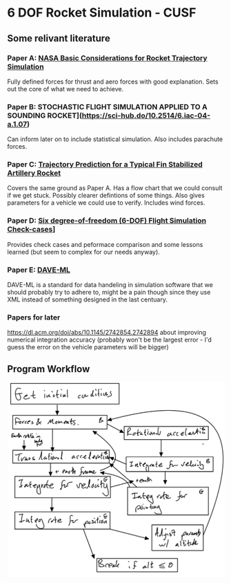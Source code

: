 # 6 DOF Rocket Simulation - CUSF
## Some relivant literature
### Paper A: [NASA Basic Considerations for Rocket Trajectory Simulation](https://apps.dtic.mil/sti/pdfs/AD0642855.pdf)
Fully defined forces for thrust and aero forces with good explanation. Sets out the core of what we need to achieve.
### Paper B: STOCHASTIC FLIGHT SIMULATION APPLIED TO A SOUNDING ROCKET](https://sci-hub.do/10.2514/6.iac-04-a.1.07)
Can inform later on to include statistical simulation. Also includes parachute forces.
### Paper C: [Trajectory Prediction for a Typical Fin Stabilized Artillery Rocket](https://journals.ekb.eg/article_23742_f19c1da1a61e78c1f5bb7ce58a7b30dd.pdf)
Covers the same ground as Paper A. Has a flow chart that we could consult if we get stuck. Possibly clearer defintions of some things. Also gives parameters for a vehicle we could use to verify. Includes wind forces.
### Paper D: [Six degree-of-freedom (6-DOF) Flight Simulation Check-cases](https://nescacademy.nasa.gov/flightsim/)]
Provides check cases and peformace comparison and some lessons learned (but seem to complex for our needs anyway).
### Paper E: [DAVE-ML](https://daveml.org/intro.html)
DAVE-ML is a standard for data handeling in simulation software that we should probably try to adhere to, might be a pain though since they use XML instead of something designed in the last centuary.
### Papers for later
https://dl.acm.org/doi/abs/10.1145/2742854.2742894 about improving numerical integration accuracy (probably won't be the largest error - I'd guess the error on the vehicle parameters will be bigger)

## Program Workflow
![Rough flowchart](img/flowchart1.jpeg)

